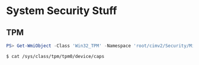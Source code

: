 # System Security Stuff

## TPM
```powershell
PS> Get-WmiObject -Class 'Win32_TPM' -Namespace 'root/cimv2/Security/MicrosoftTPM'
```
```sh
$ cat /sys/class/tpm/tpm0/device/caps
```
